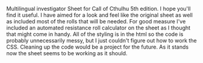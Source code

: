 Multilingual investigator Sheet for Call of Cthulhu 5th edition. I hope you'll find it useful. I have aimed for a look and feel like the original sheet as well as included most of the rolls that will be needed. For good measure I've included an automated resistance roll calculator on the sheet as I thought that might come in handy. All of the styling is in the html so the code is probably unnecessarily messy, but I just couldn't figure out how to work the CSS. Cleaning up the code would be a project for the future. As it stands now the sheet seems to be working as it should.
